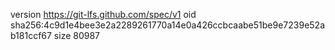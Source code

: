 version https://git-lfs.github.com/spec/v1
oid sha256:4c9d1e4bee3e2a2289261770a14e0a426ccbcaabe51be9e7239e52ab181ccf67
size 80987
